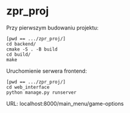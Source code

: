 # zpr_proj


Przy pierwszym budowaniu projektu:
```
[pwd == .../zpr_proj/]
cd backend/
cmake -S . -B build
cd build/
make
```

Uruchomienie serwera frontend:
```
[pwd == .../zpr_proj/]
cd web_interface
python manage.py runserver

```
URL:
localhost:8000/main_menu/game-options
